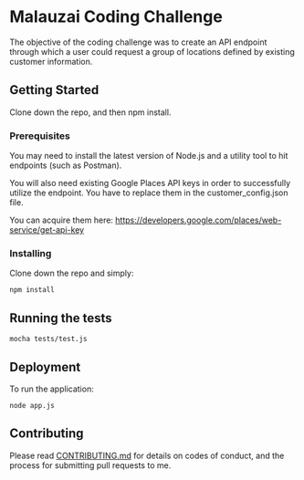 # Malauzai Coding Challenge

The objective of the coding challenge was to create an API endpoint through which a user could request a group of locations defined by existing customer information.

## Getting Started

Clone down the repo, and then npm install.

### Prerequisites

You may need to install the latest version of Node.js and a utility tool to hit endpoints (such as Postman).

You will also need existing Google Places API keys in order to successfully utilize the endpoint. You have to replace them in the customer_config.json file.

You can acquire them here: https://developers.google.com/places/web-service/get-api-key


### Installing

Clone down the repo and simply: 

```
npm install
```


## Running the tests


```
mocha tests/test.js
```


## Deployment

To run the application:

```
node app.js
```


## Contributing

Please read [CONTRIBUTING.md](https://gist.github.com/PurpleBooth/b24679402957c63ec426) for details on codes of conduct, and the process for submitting pull requests to me.


